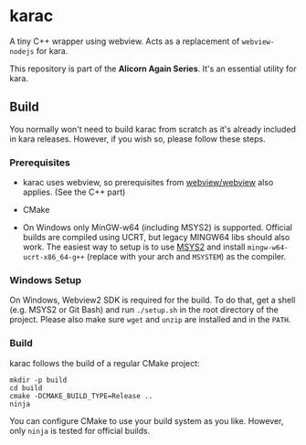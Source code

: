 # karac

A tiny C++ wrapper using webview. Acts as a replacement of `webview-nodejs` for kara.

This repository is part of the **Alicorn Again Series**. It's an essential utility for kara.

## Build

You normally won't need to build karac from scratch as it's already included in kara releases. However, if you wish so, please follow these steps.

### Prerequisites

- karac uses webview, so prerequisites from [webview/webview](https://github.com/webview/webview) also applies. (See the C++ part)

- CMake

- On Windows only MinGW-w64 (including MSYS2) is supported. Official builds are compiled using UCRT, but legacy MINGW64 libs should also work. The easiest way to setup is to use [MSYS2](https://www.msys2.org) and install `mingw-w64-ucrt-x86_64-g++` (replace with your arch and `MSYSTEM`) as the compiler.

### Windows Setup

On Windows, Webview2 SDK is required for the build. To do that, get a shell (e.g. MSYS2 or Git Bash) and run `./setup.sh` in the root directory of the project. Please also make sure `wget` and `unzip` are installed and in the `PATH`.

### Build

karac follows the build of a regular CMake project:

```shell
mkdir -p build
cd build
cmake -DCMAKE_BUILD_TYPE=Release ..
ninja
```

You can configure CMake to use your build system as you like. However, only `ninja` is tested for official builds.
